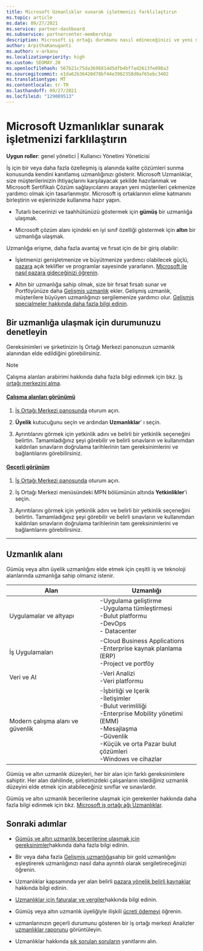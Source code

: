 ```yaml
---
title: Microsoft Uzmanlıklar sunarak işletmenizi farklılaştırın
ms.topic: article
ms.date: 09/27/2021
ms.service: partner-dashboard
ms.subservice: partnercenter-membership
description: Microsoft iş ortağı durumunu nasıl edineceğinizi ve yeni müşteriler sunarak altın ve gümüş üyelik düzeylerini kazanmanıza yönelik uzmanlığa yönelik gereksinimleri karşılamayı öğrenin.
author: ArpithaKanuganti
ms.author: v-arkanu
ms.localizationpriority: high
ms.custom: SEOMAY.20
ms.openlocfilehash: 567b21c75da3696814d5dfb4bf7ad2613fe098a3
ms.sourcegitcommit: e1da62b36420d78bf44e3962358d0af65ebc3402
ms.translationtype: MT
ms.contentlocale: tr-TR
ms.lasthandoff: 09/27/2021
ms.locfileid: "129089513"
---
```

# <a name="differentiate-your-business-by-attaining-microsoft-competencies"></a>Microsoft Uzmanlıklar sunarak işletmenizi farklılaştırın

**Uygun roller**: genel yönetici | Kullanıcı Yönetimi Yöneticisi

İş için bir veya daha fazla özelleşmiş iş alanında kalite çözümleri sunma konusunda kendini kanıtlamış uzmanlığınızı gösterir. Microsoft Uzmanlıklar, size müşterilerinizin ihtiyaçlarını karşılayacak şekilde hazırlanmak ve Microsoft Sertifikalı Çözüm sağlayıcılarını arayan yeni müşterileri çekmenize yardımcı olmak için tasarlanmıştır. Microsoft iş ortaklarının elime katmanını birleştirin ve eşlerinizde kullanıma hazır yapın.

- Tutarlı becerinizi ve taahhütünüzü göstermek için **gümüş** bir uzmanlığa ulaşmak.

- Microsoft çözüm alanı içindeki en iyi sınıf özelliği göstermek için **altın** bir uzmanlığa ulaşmak.

Uzmanlığa erişme, daha fazla avantaj ve fırsat için de bir giriş olabilir:

- İşletmenizi genişletmenize ve büyütmenize yardımcı olabilecek güçlü, [pazara](mpn-learn-about-go-to-market-benefits.md) açık teklifler ve programlar sayesinde yararlanın. [Microsoft ile nasıl pazara gideceğinizi öğrenin](https://partner.microsoft.com/solutions/go-to-market).

- Altın bir uzmanlığa sahip olmak, size bir fırsat fırsatı sunar ve Portföyünüze daha [Gelişmiş uzmanlık](advanced-specializations.md) ekler. Gelişmiş uzmanlık, müşterilere büyüyen uzmanlığınızı sergilemenize yardımcı olur. [Gelişmiş specialmeler hakkında daha fazla bilgi edinin](https://partner.microsoft.com/membership/advanced-specialization).

## <a name="check-your-status-as-you-attain-a-competency"></a>Bir uzmanlığa ulaşmak için durumunuzu denetleyin

Gereksinimleri ve şirketinizin Iş Ortağı Merkezi panonuzun uzmanlık alanından elde edildiğini görebilirsiniz.

> [!NOTE]
> Çalışma alanları arabirimi hakkında daha fazla bilgi edinmek için bkz. [Iş ortağı merkezini alma](get-around-partner-center.md#turn-workspaces-on-and-off).

#### <a name="workspaces-view"></a>[Çalışma alanları görünümü](#tab/workspaces-view)

1. [İş Ortağı Merkezi panosunda](https://partner.microsoft.com/dashboard/home) oturum açın.

2. **Üyelik** kutucuğunu seçin ve ardından **Uzmanlıklar**' ı seçin.

3. Ayrıntılarını görmek için yetkinlik adını ve belirli bir yetkinlik seçeneğini belirtin. Tamamladığınız şeyi görebilir ve belirli sınavların ve kullanımdan kaldırılan sınavların doğrulama tarihlerinin tam gereksinimlerini ve bağlantılarını görebilirsiniz.

#### <a name="current-view"></a>[Geçerli görünüm](#tab/current-view)

1. [İş Ortağı Merkezi panosunda](https://partner.microsoft.com/dashboard/home) oturum açın.

2. İş Ortağı Merkezi menüsündeki MPN bölümünün altında **Yetkinlikler**’i seçin.

3. Ayrıntılarını görmek için yetkinlik adını ve belirli bir yetkinlik seçeneğini belirtin. Tamamladığınız şeyi görebilir ve belirli sınavların ve kullanımdan kaldırılan sınavların doğrulama tarihlerinin tam gereksinimlerini ve bağlantılarını görebilirsiniz.

* * *

## <a name="competency-areas"></a>Uzmanlık alanı

Gümüş veya altın üyelik uzmanlığını elde etmek için çeşitli iş ve teknoloji alanlarında uzmanlığa sahip olmanız istenir.

|**Alan**            |**Uzmanlığı**                    |
|--------------------|--------------------------------|
|Uygulamalar ve altyapı| -Uygulama geliştirme<br/> -Uygulama tümleştirmesi<br/> -Bulut platformu<br/> -DevOps<br/> - Datacenter |
|İş Uygulamaları | -Cloud Business Applications</br> -Enterprise kaynak planlama (ERP)</br> -Project ve portföy |
|Veri ve AI| -Veri Analizi<br/> -Veri platformu |
|Modern çalışma alanı ve güvenlik | -İşbirliği ve Içerik<br/> -İletişimler<br/> -Bulut verimliliği<br/> -Enterprise Mobility yönetimi (EMM)<br/> -Mesajlaşma<br/> -Güvenlik<br/> -Küçük ve orta Pazar bulut çözümleri<br/> -Windows ve cihazlar |

Gümüş ve altın uzmanlık düzeyleri, her bir alan için farklı gereksinimlere sahiptir. Her alan dahilinde, şirketinizdeki çalışanların istediğiniz uzmanlık düzeyini elde etmek için atabileceğiniz sınıflar ve sınavlardır. 

Gümüş ve altın uzmanlık becerilerine ulaşmak için gerekenler hakkında daha fazla bilgi edinmek için bkz. [Microsoft iş ortağı ağı Uzmanlıklar](https://partner.microsoft.com/membership/competencies).

## <a name="next-steps"></a>Sonraki adımlar

- [Gümüş ve altın uzmanlık becerilerine ulaşmak için gereksinimler](https://partner.microsoft.com/membership/competencies)hakkında daha fazla bilgi edinin.

- Bir veya daha fazla [Gelişmiş uzmanlığa](advanced-specializations.md)sahip bir gold uzmanlığını eşleştirerek uzmanlığınızı nasıl daha ayrıntılı olarak sergiletireceğinizi öğrenin.

- Uzmanlıklar kapsamında yer alan belirli [pazara yönelik belirli kaynaklar](mpn-learn-about-go-to-market-benefits.md) hakkında bilgi edinin.

- [Uzmanlıklar için faturalar ve vergiler](mpn-view-print-maps-invoice.md)hakkında bilgi edinin.

- Gümüş veya altın uzmanlık üyeliğiyle ilişkili [ücreti ödemeyi](mpn-pay-fee-silver-gold-competency.md) öğrenin.

- uzmanlarınızın geçerli durumunu gösteren bir iş ortağı merkezi Analizler [uzmanlıklar raporunu](insights-competencies-report.md) görüntüleyin.

- Uzmanlıklar hakkında [sık sorulan soruların](competencies-faq.yml) yanıtlarını alın.
